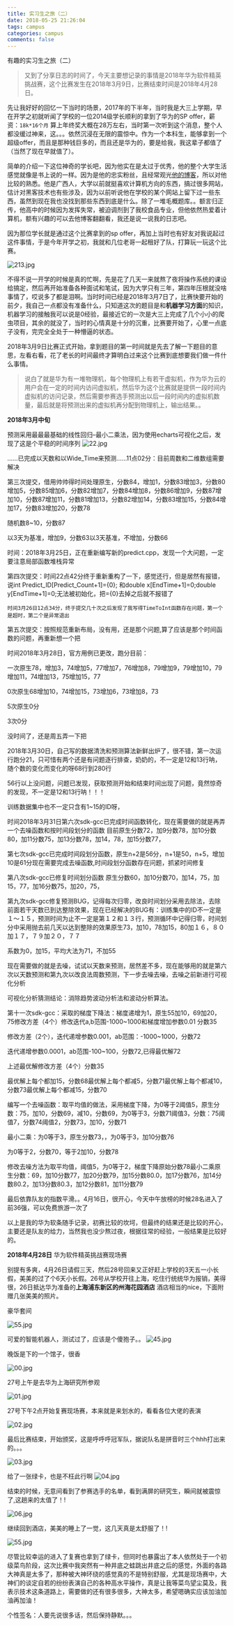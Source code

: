 ```yaml
---
title: 实习生之旅（二）
date: 2018-05-25 21:26:04
tags: campus
categories: campus
comments: false
---
```

有趣的实习生之旅（二）

<!--more-->

> 又到了分享日志的时间了，今天主要想记录的事情是2018年华为软件精英挑战赛，这个比赛发生在2018年3月9日，比赛结束时间是2018年4月28日。

先让我好好的回忆一下当时的场景，2017年的下半年，当时我是大三上学期，早在开学之初就听闻了学校的一位2014级学长顺利的拿到了华为的SP offer，薪资：`18k*16个月` 算上年终奖大概在28万左右，当时第一次听到这个消息，整个人都没缓过神来，这。。。依然沉浸在无限的震惊中。作为一个本科生，能够拿到一个超级offer，而且是那种钱巨多的，而且还是华为的，要是给我，我这辈子都值了（当然了现在早就值了）。

简单的介绍一下这位神奇的学长吧，因为他实在是太过于优秀，他的整个大学生活感觉就像是书上说的一样。因为是他的忠实粉丝，且经常观光[他的博客](http://www.netcan666.com/)，所以对他比较的熟悉。他是广西人，大学以前就挺喜欢计算机方向的东西，搞过很多网站，估计对黑客技术也有些涉及，因为以前听说他在学校的某个网站上留下过一些东西，虽然到现在我也没找到那些东西到底是什么。除了一堆毛概题库。。额言归正传，他高中的时候因为发挥失常，被迫调剂到了我校食品专业，但他依然热爱着计算机，额有兴趣的可以去他博客翻翻看，我还是说一说我的日志吧。

因为那位学长就是通过这个比赛拿到的sp offer，再加上当时也有好友对我说起过这件事情，于是今年开学之初，我就和几位老哥一起租好了队，打算玩一玩这个比赛。

![213.jpg](实习生之旅（二）/image/213-9e118743.jpg)





不得不说一开学的时候是真的忙啊，先是花了几天一来就熬了夜将操作系统的课设给搞定，然后再开始准备各种面试和笔试，因为大学只有三年，第四年压根就没啥事情了，哎说多了都是泪啊。当时时间已经是2018年3月7日了，比赛快要开始的前夕，我自己一点都没有准备什么，只知道这次的题目是和**机器学习方面**的知识，机器学习的接触我可以说是0经验，最接近它的一次是大三上完成了几个小小的爬虫项目，其余的就没了，当时的心情真是十分的沉重，比赛要开始了，心里一点底子没有，完完全全处于一种懵逼的状态。

2018年3月9日比赛正式开始，拿到题目的第一时间就是先去了解一下题目的意思，左看右看，花了老长的时间最终才算明白过来这个比赛到底想要我们做一件什么事情。

> 说白了就是华为有一堆物理机，每个物理机上有若干虚拟机，作为华为云的用户会在一定的时间内访问虚拟机，然后华为这个比赛就是提供一段时间内虚拟机的访问记录，然后需要参赛选手预测出以后一段时间内的虚拟机数量，最后就是将预测出来的虚拟机再分配到物理机上，输出结果。。

**2018年3月中旬**

预测采用最最最基础的线性回归–最小二乘法，因为使用echarts可视化之后，发现了这是个平稳的时间序列
![22.jpg](实习生之旅（二）/image/22-b3a2d30a.jpg)


……已完成以天数和以Wide_Time来预测……11点02分：目前周数和二维数组需要解决

第三次提交，借用帅帅得时间处理原生，分数84，增加1，分数83增加3，分数80增加5，分数85增加6，分数82增加7，分数84增加8，分数86增加9，分数87增加10，分数87增加11，分数81增加13，分数82增加14，分数83增加15，分数84增加17，分数83增加20，分数78

随机数8~10，分数87

以3天为基准，增加9，分数63以3天基准，不增加，分数66

时间：2018年3月25日，正在重新编写新的predict.cpp，发现一个大问题，一定要注意局部函数堆栈异常

第四次提交：时间22点42分终于重新重构了一下，感觉还行，但是居然有报错，说int Predict_ID[Predict_Count+1]={0}; 和double x[EndTime+1]=0;double y[EndTime+1]=0;无法被初始化，把={0}去掉之后就不报错了

`时间3月26日12点34分，终于提交几十次之后发现了我写得TimeToInt函数存在问题，第一个是超时，第二个是异常退出`

第五次提交：按照规范重新布局，没有用，还是那个问题,算了应该是那个时间函数的问题，再重新想一个把

时间2018年3月28日，官方用例已更改，跑分目前：

一次原生78，增加3，74增加5，77增加7，76增加8，79增加9，79增加10，79增加11，74增加13，75增加15，77

0次原生68增加10，74增加15，73增加6，73增加8，73

5次原生0分

3次0分

没时间了，还是周五弄一下把

2018年3月30日，自己写的数据清洗和预测算法新鲜出炉了，很不错，第一次运行跑分21，只可惜有两个还是有问题逐行排查，奶奶的，不一定是12和13行呐，随个数的变化而变化的呀68行到280行

56行以上没问题，问题已发现，获取预测开始和结束时间出现了问题，竟然惊奇的发现，不一定是12和13行呐！！！

训练数据集中也不一定只含有1~15的ID呀，

时间2018年3月31日第六次sdk-gcc已完成时间函数转化，现在需要做的就是再弄一个去噪函数和按时间段划分的函数 目前原生分数72，加9分数78，加10分数80，加11分数75，加13分数78，加14，78，加15分数77，

第七次sdk-gcc已完成时间段划分函数，原生n+2是56分，n+1是50，n+5，增加10是61分现在需要完成去噪函数,时间段划分函数存在问题，抓紧时间修复

第八次sdk-gcc已修复时间划分函数 原生分数60，加10分数70，加14，75，加15，77，加16分数75，加20，75，

第九次sdk-gcc修复预测BUG，记得每次归零，改良时间划分采用去除法，去除前面若干天数已到达整除效果，现在已经解决的BUG有：训练集中的ID不一定是１～１５，预测时间为止不一定是第１２和１３行，预测循环中记得归零，时间划分中采用抛去前几天以达到整除的效果原生73，加10，78加15，80加１６，８０加１７，７９加２０，７７

系数为0，加15，平均大法为71，不加55

现在需要做的就是去噪，试试以天数来预测，居然差不多，现在能够用的就是第六次以天数预测和第九次以改良法周数预测，下一步去噪去噪，去噪之前新进行可视化分析

可视化分析猜测结论：消除趋势波动分析法和波动分析算法。

第十一次sdk-gcc：采取的梯度下降法：梯度递增为1，原生55加10，69加20，75修改方差（4个）修改迭代a,b范围-1000~1000和梯度增加参数0.01 分数35

修改方差（2个），迭代递增参数0.001，ab范围：-1000~1000，分数72

迭代递增参数0.0001，ab范围-100~100，分数72,已得最优解72

上述最优解修改方差（4个）分数35

最优解上每个都加15，分数68最优解上每个都减5，分数71最优解上每个都减10，分数73最优解上每个都减15，分数70

编写一个去噪函数：取平均值的做法，采用梯度下降，为0等于2阈值5，原生分数：75，加10，分数69，减10，分数69，为0等于3，分数71阈值3，分数：75阈值7，分数74阈值2，分数73，加10，分数71

最小二乘：为0等于3，原生分数73，，为0等于3，加10分数76

为0等于2，分数70，等于2加10，分数78

修改去噪方法为取平均值，阈值5，为0等于2，梯度下降原始分数78最小二乘原生分数：69，加10分数77，加20分数79，加15分数80.0，加17分数76，加14分数80.2，加13分数80.3，加12分数81，加11分数79

最后依靠队友的指数平滑。。4月16日，很开心，今天中午放榜的时候28名进入了前36强，可以免费旅游一次了

以上是我的华为软条随手记录，初赛比较的坎坷，但最终的结果还是比较的开心，主要还是队友的给力，当然我也没少熬过夜，根据往常的经验，一般结果是比较好的。

**2018年4月28日** 华为软件精英挑战赛现场赛

别提有多爽，4月26日请假三天，然后28号回来又正好赶上学校的3天五一小长假，美美的过了个6天小长假。26号从学校开往上海，吃住行统统华为报销，美得很，26日抵达华为准备的**上海浦东新区的州海花园酒店** 酒店相当的nice，下面附赠几张美美的照片。

豪华套间

![55.jpg](实习生之旅（二）/image/55-4dd49fef.jpg)


可爱的智能机器人，测试过了，应该是个傻狍子。。
![45.jpg](实习生之旅（二）/image/45-377ce8e5.jpg)


晚饭是下的一个馆子，很香

![00.jpg](实习生之旅（二）/image/00-a67caa33.jpg)


27号上午是去华为上海研究所参观

![01.jpg](实习生之旅（二）/image/01-d5529d8e.jpg)


27号下午2点开始复赛现场赛，本来就是来划水的，看看各位大佬的表演

![02.jpg](实习生之旅（二）/image/02-eff42926.jpg)


最后比赛结束，开始颁奖，这是呼呼呼冠军队，据说队名是拼音时三个hhh打出来的。。。

![03.jpg](实习生之旅（二）/image/03-06df1e16.jpg)

给了一张绿卡，也是不枉此行啊
![04.jpg](实习生之旅（二）/image/04-70de02ab.jpg)


结束的时候，无意间看到了参赛选手的名单，看到满屏的研究生，瞬间就被震惊了,这趟来的太值了！!

![06.jpg](实习生之旅（二）/image/06-957454d5.jpg)


继续回到酒店，美美的睡上了一觉，这几天真是太舒服了！!

![55.jpg](实习生之旅（二）/image/55-cdbaa948.jpg)


尽管比较幸运的进入了复赛也拿到了绿卡，但同时也暴露出了本人依然处于一个初级菜鸟阶段，这次比赛中我突然有一种井底之蛙跳出井底之后的感觉，外面的各路大神真是太多了，那种被大神环绕的感觉真的不是特别舒服，尤其是现场赛中，大神们的谈定自若的纷纷表演自己的各种高水平操作，真是让我等菜鸟望尘莫及，我表示技术这条道路上，需要做的还有很多很多，大神太多，希望嗯确实应该加油加油再加油！

个性签名：人要先说很多话，然后保持静默。。。